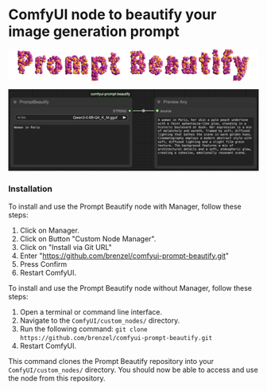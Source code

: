 # ComfyUI node to beautify your image generation prompt

![Logo](examples/prompt-beautify.png)

![Screenshot](examples/screenshot.png)

### Installation

To install and use the Prompt Beautify node with Manager, follow these steps:

1. Click on Manager.
2. Click on Button "Custom Node Manager".
3. Click on "Install via Git URL"
4. Enter "https://github.com/brenzel/comfyui-prompt-beautify.git"
5. Press Confirm
6. Restart ComfyUI.


To install and use the Prompt Beautify node without Manager, follow these steps:

1. Open a terminal or command line interface.
2. Navigate to the `ComfyUI/custom_nodes/` directory.
3. Run the following command:
```git clone https://github.com/brenzel/comfyui-prompt-beautify.git```
4. Restart ComfyUI.

This command clones the Prompt Beautify repository into your `ComfyUI/custom_nodes/` directory. You should now be able to access and use the node from this repository.